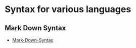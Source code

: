 # Syntax for various languages 

## Mark Down Syntax 
- [Mark-Down-Syntax](Syntax/Mark-Down-Syntax)
